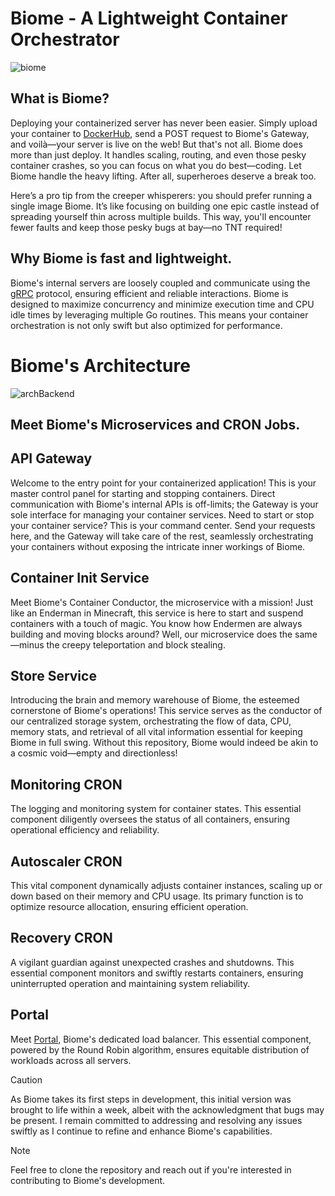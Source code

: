 # Biome - A Lightweight Container Orchestrator
![biome](https://github.com/Sanniv2002/Biome/assets/100380315/2545aff1-b965-4721-854a-5614eaffd092)

## What is Biome?
Deploying your containerized server has never been easier. Simply upload your container to [DockerHub](https://hub.docker.com/), send a POST request to Biome's Gateway, and voilà—your server is live on the web!
But that's not all. Biome does more than just deploy. It handles scaling, routing, and even those pesky container crashes, so you can focus on what you do best—coding.
Let Biome handle the heavy lifting. After all, superheroes deserve a break too.

Here’s a pro tip from the creeper whisperers: you should prefer running a single image Biome. It’s like focusing on building one epic castle instead of spreading yourself thin across multiple builds. This way, you'll encounter fewer faults and keep those pesky bugs at bay—no TNT required!

## Why Biome is fast and lightweight.
Biome's internal servers are loosely coupled and communicate using the [gRPC](https://grpc.io/) protocol, ensuring efficient and reliable interactions. Biome is designed to maximize concurrency and minimize execution time and CPU idle times by leveraging multiple Go routines. This means your container orchestration is not only swift but also optimized for performance.

# Biome's Architecture
![archBackend](https://github.com/Sanniv2002/Biome/assets/100380315/8e81491e-6cae-4179-baba-08ee0b9768df)


## Meet Biome's Microservices and CRON Jobs.

## API Gateway

Welcome to the entry point for your containerized application! This is your master control panel for starting and stopping containers. Direct communication with Biome's internal APIs is off-limits; the Gateway is your sole interface for managing your container services. Need to start or stop your container service? This is your command center. Send your requests here, and the Gateway will take care of the rest, seamlessly orchestrating your containers without exposing the intricate inner workings of Biome.

## Container Init Service

Meet Biome's Container Conductor, the microservice with a mission! Just like an Enderman in Minecraft, this service is here to start and suspend containers with a touch of magic. You know how Endermen are always building and moving blocks around? Well, our microservice does the same—minus the creepy teleportation and block stealing.

## Store Service

Introducing the brain and memory warehouse of Biome, the esteemed cornerstone of Biome's operations! This service serves as the conductor of our centralized storage system, orchestrating the flow of data, CPU, memory stats, and retrieval of all vital information essential for keeping Biome in full swing. Without this repository, Biome would indeed be akin to a cosmic void—empty and directionless!

## Monitoring CRON

The logging and monitoring system for container states. This essential component diligently oversees the status of all containers, ensuring operational efficiency and reliability.

## Autoscaler CRON

This vital component dynamically adjusts container instances, scaling up or down based on their memory and CPU usage. Its primary function is to optimize resource allocation, ensuring efficient operation.

## Recovery CRON

A vigilant guardian against unexpected crashes and shutdowns. This essential component monitors and swiftly restarts containers, ensuring uninterrupted operation and maintaining system reliability.

## Portal

Meet [Portal](https://github.com/Sanniv2002/Portal), Biome's dedicated load balancer. This essential component, powered by the Round Robin algorithm, ensures equitable distribution of workloads across all servers.

> [!CAUTION]
> As Biome takes its first steps in development, this initial version was brought to life within a week, albeit with the acknowledgment that bugs may be present. I remain committed to addressing and resolving any issues swiftly as I continue to refine and enhance Biome's capabilities.

> [!NOTE]  
> Feel free to clone the repository and reach out if you're interested in contributing to Biome's development.
